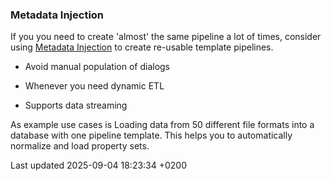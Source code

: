 <div id="header">

</div>

<div id="content">

<div class="sect2">

### Metadata Injection

<div class="paragraph">

If you you need to create 'almost' the same pipeline a lot of times, consider using [Metadata Injection](pipeline/transforms/metainject.8w0Pvnl9Du) to create re-usable template pipelines.

</div>

<div class="ulist">

  - Avoid manual population of dialogs

  - Whenever you need dynamic ETL

  - Supports data streaming

</div>

<div class="paragraph">

As example use cases is Loading data from 50 different file formats into a database with one pipeline template. This helps you to automatically normalize and load property sets.

</div>

</div>

</div>

<div id="footer">

<div id="footer-text">

Last updated 2025-09-04 18:23:34 +0200

</div>

</div>
